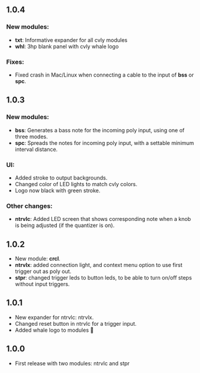 ## 1.0.4
### New modules:
* **txt**: Informative expander for all cvly modules
* **whl**: 3hp blank panel with cvly whale logo
### Fixes:
* Fixed crash in Mac/Linux when connecting a cable to the input of **bss** or **spc**.

## 1.0.3
### New modules:
* **bss**: Generates a bass note for the incoming poly input, using one of three modes.
* **spc**: Spreads the notes for incoming poly input, with a settable minimum interval distance.
### UI:
* Added stroke to output backgrounds.
* Changed color of LED lights to match cvly colors.
* Logo now black with green stroke.
### Other changes:
* **ntrvlc**: Added LED screen that shows corresponding note when a knob is being adjusted (if the quantizer is on).

## 1.0.2
- New module: **crcl**.
- **ntrvlx**: added connection light, and context menu option to use first trigger out as poly out.
- **stpr**: changed trigger leds to button leds, to be able to turn on/off steps without input triggers.

## 1.0.1
- New expander for ntrvlc: ntrvlx.
- Changed reset button in ntrvlc for a trigger input.
- Added whale logo to modules :whale2:

## 1.0.0
- First release with two modules: ntrvlc and stpr

